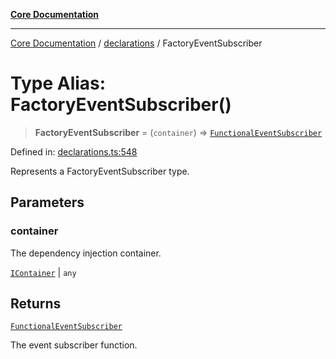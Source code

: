 [**Core Documentation**](../../README.md)

***

[Core Documentation](../../README.md) / [declarations](../README.md) / FactoryEventSubscriber

# Type Alias: FactoryEventSubscriber()

> **FactoryEventSubscriber** = (`container`) => [`FunctionalEventSubscriber`](FunctionalEventSubscriber.md)

Defined in: [declarations.ts:548](https://github.com/stonemjs/core/blob/b1f29857c7f1e529739f22d486494bed3b22d2c6/src/declarations.ts#L548)

Represents a FactoryEventSubscriber type.

## Parameters

### container

The dependency injection container.

[`IContainer`](IContainer.md) | `any`

## Returns

[`FunctionalEventSubscriber`](FunctionalEventSubscriber.md)

The event subscriber function.
